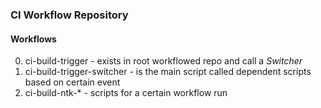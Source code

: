### CI Workflow Repository 

#### Workflows

0. ci-build-trigger - exists in root workflowed repo and call a *Switcher*
1. ci-build-trigger-switcher - is the main script called dependent scripts based on  certain event
2. ci-build-ntk-* - scripts for a certain workflow run
